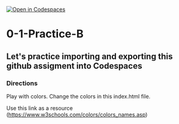 [![Open in Codespaces](https://classroom.github.com/assets/launch-codespace-2972f46106e565e64193e422d61a12cf1da4916b45550586e14ef0a7c637dd04.svg)](https://classroom.github.com/open-in-codespaces?assignment_repo_id=20405738)
# 0-1-Practice-B

## Let's practice importing and exporting this github assigment into Codespaces

### Directions
Play with colors.  Change the colors in this index.html file.

Use this link as a resource (https://www.w3schools.com/colors/colors_names.asp)
